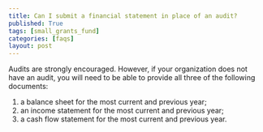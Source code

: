 ```yaml
---
title: Can I submit a financial statement in place of an audit? 
published: True
tags: [small_grants_fund]
categories: [faqs]
layout: post
---
```

<div class="content">
	<p>Audits are strongly encouraged. However, if your organization does not have an audit, you will need to be able to provide all three of the following documents:</p>
  <ol>
    <li>a balance sheet for the most current and previous year;</li>
    <li>an income statement for the most current and previous year;</li>
    <li>a cash flow statement for the most current and previous year.</li>
  </ol>
</div>
